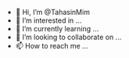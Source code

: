 - 👋 Hi, I’m @TahasinMim
- 👀 I’m interested in ...
- 🌱 I’m currently learning ...
- 💞️ I’m looking to collaborate on ...
- 📫 How to reach me ...

<!---
TahasinMim/TahasinMim is a ✨ special ✨ repository because its `README.md` (this file) appears on your GitHub profile.
You can click the Preview link to take a look at your changes.
--->
